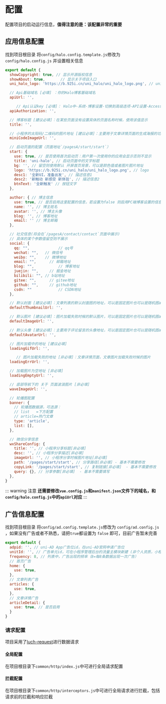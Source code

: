 # 配置

配置项目的启动运行信息，**值得注意的是：该配置非常的重要**

## 应用信息配置

找到项目根目录 将`config/halo.config.template.js`修改为 `config/halo.config.js` 并设置相关信息

```javascript
export default {
  showCopyright: true, // 显示开源版权信息
  showAbout: true, 		 // 显示关于项目入口
  uni_halo_logo: 'https://b.925i.cn/uni_halo/uni_halo_logo.png', // uni-halo的logo

  // Api基础域名 [必填] ：你的Halo博客基础域名
  apiUrl: '',

	 // Api认证key [必填]： Halo中-系统-博客设置-切换到高级选项-API设置-Access key
  apiAuthorization: '',

  // 博客标题 [建议必填]：在某些页面没有设置具体的页面名称时候，使用该值显示
  title: '',

  // 小程序的太阳码/二维码的图片地址 [建议必填]：主要用于文章详情页面的生成海报的功能
  miniCodeImageUrl: '',

  // 启动页面的配置（页面地址`/pagesA/start/start`）
  start: {
    use: true, // 是否使用首次启动页：用户第一次使用你的应用会显示否则不显示
    title: 'uni-halo', // 启动页面中的文字标题
    bg: '', // 留空则使用默认 开屏首页背景，可以是颜色值或者图片图片地址
    logo: 'https://b.925i.cn/uni_halo/uni_halo_logo.png', // logo
    desc1: '全新UI，准备出发', // 描述信息1
    desc2: '新触动 新感受 新体验', // 描述信息2
    btnText: '全新触发' // 按钮文字
  },

  author: { // 博主信息
    use: true, // 是否启用这里配置的信息，若设置为false 则启用PC端博客设置的信息
    name: '', // 博主姓名
    avatar: '', // 博主头像
    blog: '', // 博客地址
    email: '' // 博主邮箱
  },

  // 社交信息(将会在`/pagesA/contact/contact`页面中展示)
  // 具体的某个参数值留空则不展示
  social: {
    qq: "", 		 	// qq号
    wechat: "",   // 微信号
    weibo: "",    // 微博地址
    email: "",		// 邮箱地址
    blog: "",			// 博客地址
    juejin: "",		// 掘金地址
    bilibili: "", // b站地址
    gitee: "",		// gitee地址
    github: "",		// github地址
    csdn: ""			// CSDN地址
  },

  // 默认封面 [建议必填]：文章列表的默认封面图的地址，可以是固定图片也可以是随机图api接口
  defaultThumbnailUrl: '',

  // 默认图片 [建议必填]：图片加载失败时候的默认图片，可以是固定图片也可以是随机图api接口
  defaultImageUrl: '',

  // 默认头像 [建议必填]：主要用于评论留言的头像地址，可以是固定图片也可以是随机图api接口
  defaultAvatarUrl: '',

  // 图片加载中的地址 [建议必填]
  loadingGifUrl: '',

	 // 图片加载失败的地址 [非必填]：文章详情页面，文章图片加载失败时候的图片
  loadingErrUrl: '',

  // 加载图片为空地址 [非必填]
  loadingEmptyUrl: '',

  // 底部导航下的 关于 页面波浪图片 [非必填]
  waveImageUrl: '',

  // 轮播图配置
  banner: {
    // 轮播图数据源，可选源：
    // list   =下方配置
    // article=热门文章
    type: 'article',
    list: [],
  },

  // 微信分享信息
  wxShareConfig: {
    title: '', // 小程序分享标题[非必填]
    desc: '', // 小程序分享描述[非必填]
    imageUrl: '', // 小程序分享时候图片地址[非必填]
    path: '/pages/start/start', // 分享路径[非必填] - 基本不需要修改
    copyLink: '/pages/start/start', // 复制链接[非必填]  - 基本不需要修改
    query: {}, // 分享参数[非必填]  - 基本不需要填写
  },
}
```

::: warning 注意
**还需要修改`vue.config.js`和`manifest.json`文件下的域名，和`config/halo.config.js`中的`apiUrl`对应**
:::

## 广告信息配置

找到项目根目录 将`config/ad.config.template.js`修改为 `config/ad.config.js` ，如果没有广告或者不熟悉，请把`true`都设置为 `false` 即可，目前广告暂未完善

```javascript
export default {
  adpid: '', // uni-AD App广告位id，在uni-AD官网申请广告位
  unitId: '', // 广告单元id，可在小程序管理后台的流量主模块新建 (非个人资质，小程序后台广告主开通申请)
  frequency: 8, // 列表中，广告出现的频率（8=每8条数据出现一次广告）
  // 首页广告
  home: {
    use: true,
  },
  // 文章列表广告
  articles: {
    use: true,
  },
  // 文章详情广告
  articleDetail: {
    use: true, // 是否启用
  }
}
```

### 请求配置

项目采用了[luch-request](https://www.quanzhan.co/luch-request/)进行数据请求

#### 全局配置

在项目根目录下`common/http/index.js`中可进行全局请求配置

#### 拦截配置

在项目根目录下`common/http/interceptors.js`中可进行全局请求进行拦截，包括请求前的拦截和响应拦截

